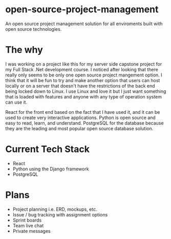 # open-source-project-management
An open source project management solution for all enviroments built with open source technologies.

# The why
I was working on a project like this for my server side capstone project for my Full Stack .Net development course. I noticed after looking that there really only seems to be only one open source project mangement option. I think that it will be fun to try and make another option that users can host locally or on a server that doesn't have the restrictions of the back end being locked down to Linux. I use Linux and love it but I just want something that is loaded with features and anyone with any type of operation system can use it. 

React for the front end based on the fact that I have used it, and it can be used to create very interactive applications.
Python is open source and easy to read, learn, and understand.
PostgreSQL for the database because they are the leading and most popular open source database solution. 

# Current Tech Stack
- React
- Python using the Django framework
- PostgreSQL

# Plans
- Project planning i.e. ERD, mockups, etc.
- Issue / bug tracking with assignment options
- Sprint boards
- Team live chat
- Private messages
